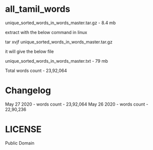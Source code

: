 # all_tamil_words

unique_sorted_words_in_words_master.tar.gz - 8.4 mb

extract with the below command in linux

tar xvjf unique_sorted_words_in_words_master.tar.gz

it will give the below file

unique_sorted_words_in_words_master.txt - 79 mb

Total words count - 23,92,064


# Changelog

May 27 2020 - words count - 23,92,064
May 26 2020 - words count - 22,90,236


# LICENSE

Public Domain


